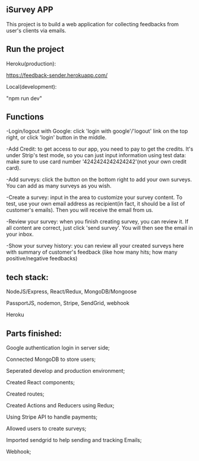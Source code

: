 iSurvey APP
-

This project is to build a web application for collecting feedbacks from user's clients via emails.

Run the project
-

Heroku(production):

https://feedback-sender.herokuapp.com/

Local(development):

"npm run dev"

Functions
-
-Login/logout with Google: click 'login with google'/'logout' link on the top right, or click 'login' button in the middle.

-Add Credit: to get access to our app, you need to pay to get the credits.
It's under Strip's test mode, so you can just input information using 
test data: make sure to use card number '4242424242424242'(not your own credit card).

-Add surveys: click the button on the bottom right to add your own surveys. 
 You can add as many surveys as you wish.

-Create a survey: input in the area to customize your survey content. To test, 
use your own email address as recipient(in fact, it should be a list of customer's emails). Then you will receive the email from us.

-Review your survey: when you finish creating survey, you can review it. If all content are
 correct, just click 'send survey'. You will then see the email in your inbox.
 
-Show your survey history: you can review all your created surveys here with summary of 
customer's feedback (like how many hits; how many positive/negative feedbacks)

tech stack:
-
NodeJS/Express, React/Redux, MongoDB/Mongoose

PassportJS, nodemon, Stripe, SendGrid, webhook

Heroku


Parts finished:
-
Google authentication login in server side;

Connected MongoDB to store users;

Seperated develop and production environment;

Created React components;

Created routes;

Created Actions and Reducers using Redux;

Using Stripe API to handle payments;

Allowed users to create surveys;

Imported sendgrid to help sending and tracking Emails;

Webhook;
